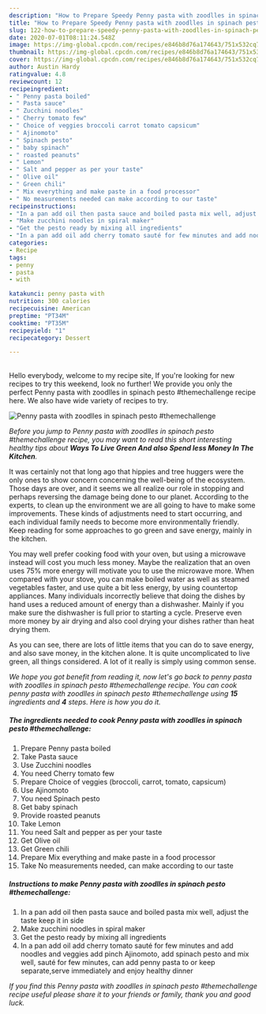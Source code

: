 ```yaml
---
description: "How to Prepare Speedy Penny pasta with zoodlles in spinach pesto #themechallenge"
title: "How to Prepare Speedy Penny pasta with zoodlles in spinach pesto #themechallenge"
slug: 122-how-to-prepare-speedy-penny-pasta-with-zoodlles-in-spinach-pesto-themechallenge
date: 2020-07-01T08:11:24.548Z
image: https://img-global.cpcdn.com/recipes/e846b8d76a174643/751x532cq70/penny-pasta-with-zoodlles-in-spinach-pesto-themechallenge-recipe-main-photo.jpg
thumbnail: https://img-global.cpcdn.com/recipes/e846b8d76a174643/751x532cq70/penny-pasta-with-zoodlles-in-spinach-pesto-themechallenge-recipe-main-photo.jpg
cover: https://img-global.cpcdn.com/recipes/e846b8d76a174643/751x532cq70/penny-pasta-with-zoodlles-in-spinach-pesto-themechallenge-recipe-main-photo.jpg
author: Austin Hardy
ratingvalue: 4.8
reviewcount: 12
recipeingredient:
- " Penny pasta boiled"
- " Pasta sauce"
- " Zucchini noodles"
- " Cherry tomato few"
- " Choice of veggies broccoli carrot tomato capsicum"
- " Ajinomoto"
- " Spinach pesto"
- " baby spinach"
- " roasted peanuts"
- " Lemon"
- " Salt and pepper as per your taste"
- " Olive oil"
- " Green chili"
- " Mix everything and make paste in a food processor"
- " No measurements needed can make according to our taste"
recipeinstructions:
- "In a pan add oil then pasta sauce and boiled pasta mix well, adjust the taste keep it in side"
- "Make zucchini noodles in spiral maker"
- "Get the pesto ready by mixing all ingredients"
- "In a pan add oil add cherry tomato sauté for few minutes and add noodles and veggies add pinch Ajinomoto, add spinach pesto and mix well, sauté for few minutes, can add penny pasta to or keep separate,serve immediately and enjoy healthy dinner"
categories:
- Recipe
tags:
- penny
- pasta
- with

katakunci: penny pasta with 
nutrition: 300 calories
recipecuisine: American
preptime: "PT34M"
cooktime: "PT35M"
recipeyield: "1"
recipecategory: Dessert

---
```

<br>
Hello everybody, welcome to my recipe site, If you're looking for new recipes to try this weekend, look no further! We provide you only the perfect Penny pasta with zoodlles in spinach pesto #themechallenge recipe here. We also have wide variety of recipes to try.
<br>


![Penny pasta with zoodlles in spinach pesto #themechallenge](https://img-global.cpcdn.com/recipes/e846b8d76a174643/751x532cq70/penny-pasta-with-zoodlles-in-spinach-pesto-themechallenge-recipe-main-photo.jpg)

<i>Before you jump to Penny pasta with zoodlles in spinach pesto #themechallenge recipe, you may want to read this short interesting healthy tips about 
<strong>Ways To Live Green And also Spend less Money In The Kitchen</strong>.</i>
</br>

It was certainly not that long ago that hippies and tree huggers were the only ones to show concern concerning the well-being of the ecosystem. Those days are over, and it seems we all realize our role in stopping and perhaps reversing the damage being done to our planet. According to the experts, to clean up the environment we are all going to have to make some improvements. These kinds of adjustments need to start occurring, and each individual family needs to become more environmentally friendly. Keep reading for some approaches to go green and save energy, mainly in the kitchen.

You may well prefer cooking food with your oven, but using a microwave instead will cost you much less money. Maybe the realization that an oven uses 75% more energy will motivate you to use the microwave more. When compared with your stove, you can make boiled water as well as steamed vegetables faster, and use quite a bit less energy, by using countertop appliances. Many individuals incorrectly believe that doing the dishes by hand uses a reduced amount of energy than a dishwasher. Mainly if you make sure the dishwasher is full prior to starting a cycle. Preserve even more money by air drying and also cool drying your dishes rather than heat drying them.

As you can see, there are lots of little items that you can do to save energy, and also save money, in the kitchen alone. It is quite uncomplicated to live green, all things considered. A lot of it really is simply using common sense.


<i>We hope you got benefit from reading it, now let's go back to penny pasta with zoodlles in spinach pesto #themechallenge recipe. You can cook penny pasta with zoodlles in spinach pesto #themechallenge using <strong>15</strong> ingredients and <strong>4</strong> steps. Here is how you do it.
</i>

##### The ingredients needed to cook Penny pasta with zoodlles in spinach pesto #themechallenge:

1. Prepare  Penny pasta boiled
1. Take  Pasta sauce
1. Use  Zucchini noodles
1. You need  Cherry tomato few
1. Prepare  Choice of veggies (broccoli, carrot, tomato, capsicum)
1. Use  Ajinomoto
1. You need  Spinach pesto
1. Get  baby spinach
1. Provide  roasted peanuts
1. Take  Lemon
1. You need  Salt and pepper as per your taste
1. Get  Olive oil
1. Get  Green chili
1. Prepare  Mix everything and make paste in a food processor
1. Take  No measurements needed, can make according to our taste


##### Instructions to make Penny pasta with zoodlles in spinach pesto #themechallenge:

1. In a pan add oil then pasta sauce and boiled pasta mix well, adjust the taste keep it in side
1. Make zucchini noodles in spiral maker
1. Get the pesto ready by mixing all ingredients
1. In a pan add oil add cherry tomato sauté for few minutes and add noodles and veggies add pinch Ajinomoto, add spinach pesto and mix well, sauté for few minutes, can add penny pasta to or keep separate,serve immediately and enjoy healthy dinner


<i>If you find this Penny pasta with zoodlles in spinach pesto #themechallenge recipe useful please share it to your friends or family, thank you and good luck.</i>
